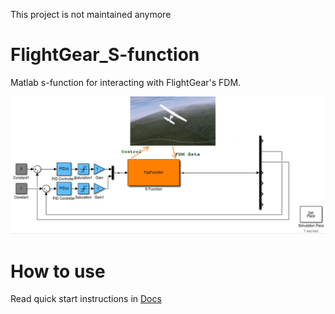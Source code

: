 This project is not maintained anymore

# FlightGear_S-function

Matlab s-function for interacting with FlightGear's FDM.

![Simulink model](Docs/images/scheme.png)

# How to use

Read quick start instructions in [Docs](Docs/QuickStart.md)
